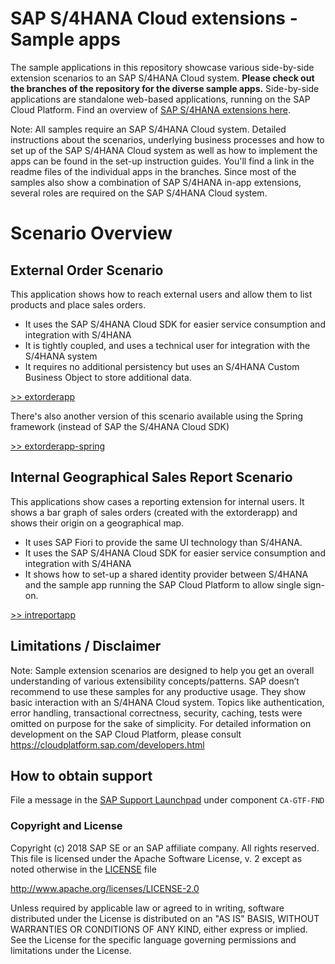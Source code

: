 # SAP S/4HANA Cloud extensions - Sample apps

The sample applications in this repository showcase various side-by-side extension scenarios to an SAP S/4HANA Cloud system. **Please check out the branches of the repository for the diverse sample apps.**
Side-by-side applications are standalone web-based applications, running on the SAP Cloud Platform. Find an overview of [SAP S/4HANA extensions here](https://www.sap.com/documents/2015/07/2ad59b27-347c-0010-82c7-eda71af511fa.html).

Note: All samples require an SAP S/4HANA Cloud system. Detailed instructions about the scenarios, underlying business processes and how to set up of the SAP S/4HANA Cloud system as well as how to implement the apps can be found in the set-up instruction guides. You'll find a link in the readme files of the individual apps in the branches.
Since most of the samples also show a combination of SAP S/4HANA in-app extensions, several roles are required on the SAP S/4HANA Cloud system.

# Scenario Overview

## External Order Scenario
This application shows how to reach external users and allow them to list products and place sales orders.

- It uses the SAP S/4HANA Cloud SDK for easier service consumption and integration with S/4HANA
- It is tightly coupled, and uses a technical user for integration with the S/4HANA system
- It requires no additional persistency but uses an S/4HANA Custom Business Object to store additional data.

[>> extorderapp](https://github.com/SAP/cloud-s4-sample-ext/tree/extorderapp)

There's also another version of this scenario available using the Spring framework (instead of SAP the S/4HANA Cloud SDK)

[>> extorderapp-spring](https://github.com/SAP/cloud-s4-sample-ext/tree/extorderapp-spring)

## Internal Geographical Sales Report Scenario
This applications show cases a reporting extension for internal users. It shows a bar graph of sales orders (created with the extorderapp) and shows their origin on a geographical map.

- It uses SAP Fiori to provide the same UI technology than S/4HANA.
- It uses the SAP S/4HANA Cloud SDK for easier service consumption and integration with S/4HANA
- It shows how to set-up a shared identity provider between S/4HANA and the sample app running  the SAP Cloud Platform to allow single sign-on.

[>> intreportapp](https://github.com/SAP/cloud-s4-sample-ext/tree/intreportapp)





Limitations / Disclaimer
------------------------
Note: Sample extension scenarios are designed to help you get an overall understanding of various extensibility concepts/patterns. SAP doesn’t recommend to use these samples for any productive usage. They show basic interaction with an S/4HANA Cloud system. Topics like authentication, error handling, transactional correctness, security, caching, tests were omitted on purpose for the sake of simplicity. For detailed information on development on the SAP Cloud Platform, please consult https://cloudplatform.sap.com/developers.html



How to obtain support
---------------------
File a message in the [SAP Support Launchpad](https://launchpad.support.sap.com/#/incident/create) under component `CA-GTF-FND`




### Copyright and License

Copyright (c) 2018 SAP SE or an SAP affiliate company. All rights reserved.
This file is licensed under the Apache Software License, v. 2 except as noted otherwise in the [LICENSE](LICENSE) file

http://www.apache.org/licenses/LICENSE-2.0

Unless required by applicable law or agreed to in writing, software distributed under the License is distributed on an "AS IS" BASIS, WITHOUT WARRANTIES OR CONDITIONS OF ANY KIND, either express or implied. See the License for the specific language governing permissions and limitations under the License.
